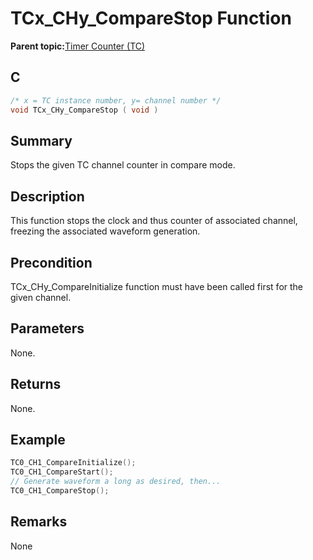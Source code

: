 # TCx\_CHy\_CompareStop Function

**Parent topic:**[Timer Counter \(TC\)](GUID-B7C79854-BBCD-49B3-9EA3-C379E6A5FCE0.md)

## C

```c
/* x = TC instance number, y= channel number */
void TCx_CHy_CompareStop ( void )
```

## Summary

Stops the given TC channel counter in compare mode.

## Description

This function stops the clock and thus counter of associated channel, freezing the associated waveform generation.

## Precondition

TCx\_CHy\_CompareInitialize function must have been called first for the given channel.

## Parameters

None.

## Returns

None.

## Example

```c
TC0_CH1_CompareInitialize();
TC0_CH1_CompareStart();
// Generate waveform a long as desired, then...
TC0_CH1_CompareStop();
```

## Remarks

None

